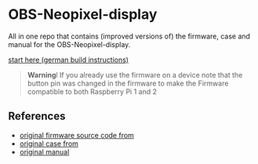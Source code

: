 OBS-Neopixel-display
====================

All in one repo that contains (improved versions of) the firmware, case and manual for the OBS-Neopixel-display.

[start here (german build instructions)](bauanleitung/README.md)

> **Warning**l
> If you already use the firmware on a device note that the button pin was changed in the firmware to make the Firmware compatible to both Raspberry Pi 1 and 2

References
----------
- [original firmware source code from](https://git.chaotikum.org/malte/openbikesensor-neopixel)
- [original case from](https://github.com/openbikesensor/8x32-neopixel-case)
- [original manual](https://md.dennis-boldt.de/e7RjfgLORk20s4eOPV2OUQ)
